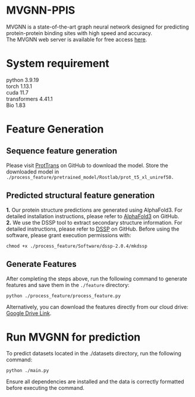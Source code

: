 # MVGNN-PPIS
MVGNN is a state-of-the-art graph neural network designed for predicting protein-protein binding sites with high speed and accuracy. <br>The MVGNN web server is available for free access [here](http://www.isme.ln.cn:5001/protein_site_prediction1).
# System requirement
python 3.9.19<br>
torch 1.13.1<br>
cuda 11.7<br>
transformers 4.41.1<br>
Bio 1.83
# Feature Generation
## Sequence feature generation
Please visit [ProtTrans](https://github.com/agemagician/ProtTrans) on GitHub to download the model. Store the downloaded model in `./process_feature/pretrained_model/Rostlab/prot_t5_xl_uniref50.`
## Predicted structural feature generation
**1.** Our protein structure predictions are generated using AlphaFold3. For detailed installation instructions, please refer to [AlphaFold3](https://github.com/google-deepmind/alphafold3) on GitHub.<br>
**2.** We use the DSSP tool to extract secondary structure information. For detailed instructions, please refer to [DSSP](https://github.com/PDB-REDO/dssp) on GitHub. Before using the software, please grant execution permissions with:
```
chmod +x ./process_feature/Software/dssp-2.0.4/mkdssp
```
## Generate Features
After completing the steps above, run the following command to generate features and save them in the `./feature` directory: 
```
python ./process_feature/process_feature.py
```
Alternatively, you can download the features directly from our cloud drive: [Google Drive Link](https://drive.google.com/drive/my-drive?dmr=1&ec=wgc-drive-globalnav-goto).
# Run MVGNN for prediction
To predict datasets located in the ./datasets directory, run the following command:
```
python ./main.py
```
Ensure all dependencies are installed and the data is correctly formatted before executing the command.
